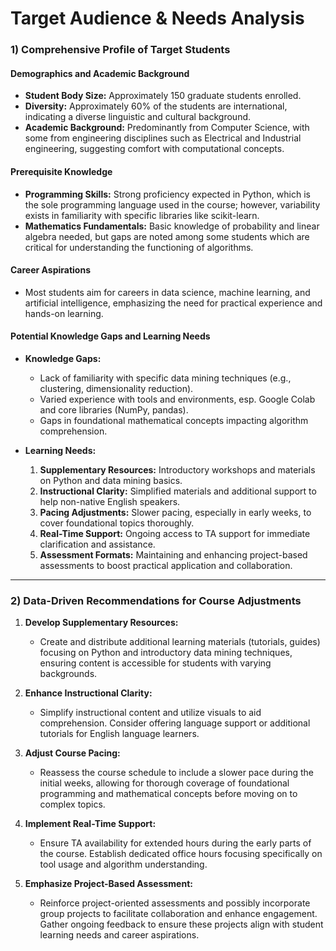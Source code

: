 Target Audience & Needs Analysis
================================

### 1) Comprehensive Profile of Target Students

#### Demographics and Academic Background
- **Student Body Size:** Approximately 150 graduate students enrolled.
- **Diversity:** Approximately 60% of the students are international, indicating a diverse linguistic and cultural background.
- **Academic Background:** Predominantly from Computer Science, with some from engineering disciplines such as Electrical and Industrial engineering, suggesting comfort with computational concepts.

#### Prerequisite Knowledge
- **Programming Skills:** Strong proficiency expected in Python, which is the sole programming language used in the course; however, variability exists in familiarity with specific libraries like scikit-learn.
- **Mathematics Fundamentals:** Basic knowledge of probability and linear algebra needed, but gaps are noted among some students which are critical for understanding the functioning of algorithms.

#### Career Aspirations
- Most students aim for careers in data science, machine learning, and artificial intelligence, emphasizing the need for practical experience and hands-on learning.

#### Potential Knowledge Gaps and Learning Needs
- **Knowledge Gaps:**
  - Lack of familiarity with specific data mining techniques (e.g., clustering, dimensionality reduction).
  - Varied experience with tools and environments, esp. Google Colab and core libraries (NumPy, pandas).
  - Gaps in foundational mathematical concepts impacting algorithm comprehension.

- **Learning Needs:**
  1. **Supplementary Resources:** Introductory workshops and materials on Python and data mining basics.
  2. **Instructional Clarity:** Simplified materials and additional support to help non-native English speakers.
  3. **Pacing Adjustments:** Slower pacing, especially in early weeks, to cover foundational topics thoroughly.
  4. **Real-Time Support:** Ongoing access to TA support for immediate clarification and assistance.
  5. **Assessment Formats:** Maintaining and enhancing project-based assessments to boost practical application and collaboration.

---

### 2) Data-Driven Recommendations for Course Adjustments

1. **Develop Supplementary Resources:**
   - Create and distribute additional learning materials (tutorials, guides) focusing on Python and introductory data mining techniques, ensuring content is accessible for students with varying backgrounds.

2. **Enhance Instructional Clarity:**
   - Simplify instructional content and utilize visuals to aid comprehension. Consider offering language support or additional tutorials for English language learners.

3. **Adjust Course Pacing:**
   - Reassess the course schedule to include a slower pace during the initial weeks, allowing for thorough coverage of foundational programming and mathematical concepts before moving on to complex topics.

4. **Implement Real-Time Support:**
   - Ensure TA availability for extended hours during the early parts of the course. Establish dedicated office hours focusing specifically on tool usage and algorithm understanding.

5. **Emphasize Project-Based Assessment:**
   - Reinforce project-oriented assessments and possibly incorporate group projects to facilitate collaboration and enhance engagement. Gather ongoing feedback to ensure these projects align with student learning needs and career aspirations.